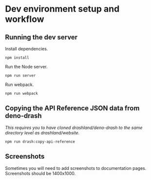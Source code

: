 # Dev environment setup and workflow

## Running the dev server

Install dependencies.

```
npm install
```

Run the Node server.

```
npm run server
```

Run webpack.

```
npm run webpack
```

## Copying the API Reference JSON data from deno-drash

_This requires you to have cloned drashland/deno-drash to the same directory level as drashland/website._

```
npm run drash:copy-api-reference
```

## Screenshots

Sometimes you will need to add screenshots to documentation pages. Screenshots should be 1400x1000.
